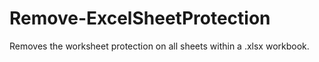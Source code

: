# Remove-ExcelSheetProtection

Removes the worksheet protection on all sheets within a .xlsx workbook.
